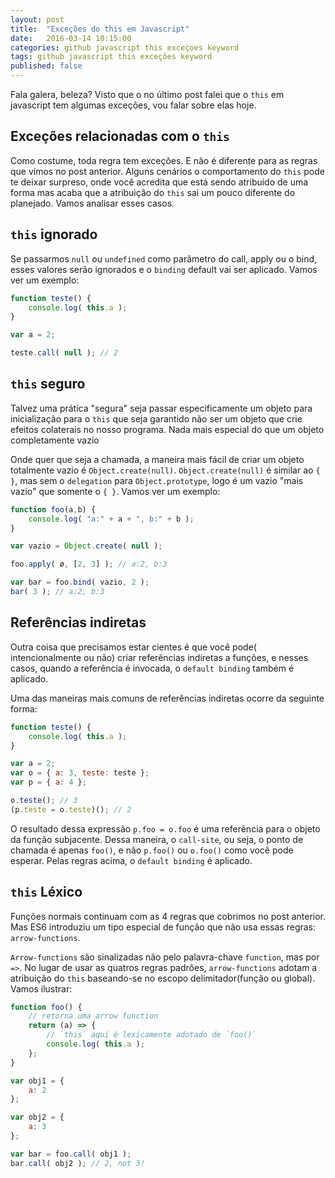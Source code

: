 ```yaml
---
layout: post
title:  "Exceções do this em Javascript"
date:   2016-03-14 10:15:00
categories: github javascript this exceçoes keyword
tags: github javascript this exceções keyword
published: false
---
```


Fala galera, beleza? Visto que o no último post falei que o `this` em javascript tem algumas exceções, vou falar sobre elas hoje.

## Exceções relacionadas com o `this`
Como costume, toda regra tem exceções. E não é diferente para as regras que vimos no post anterior. Alguns cenários o comportamento do `this` pode te deixar surpreso, onde você acredita que está sendo atribuido de uma forma mas acaba que a atribuição do `this` sai um pouco diferente do planejado. Vamos analisar esses casos. 

## `this` ignorado

Se passarmos `null` ou `undefined` como parâmetro do call, apply ou o bind, esses valores serão ignorados e o `binding` default vai ser aplicado. Vamos ver um exemplo:

```js
function teste() {
    console.log( this.a );
}

var a = 2;

teste.call( null ); // 2
```

## `this` seguro

Talvez uma prática "segura" seja passar especificamente um objeto para inicialização para o `this` que seja garantido não ser um objeto que crie efeitos colaterais no nosso programa. Nada mais especial do que um objeto completamente vazio

Onde quer que seja a chamada, a maneira mais fácil de criar um objeto totalmente vazio é `Object.create(null)`. `Object.create(null)` é similar ao `{ }`, mas sem o `delegation` para `Object.prototype`, logo é um vazio "mais vazio" que somente o `{ }`. Vamos ver um exemplo: 

```js
function foo(a,b) {
    console.log( "a:" + a + ", b:" + b );
}

var vazio = Object.create( null );

foo.apply( ø, [2, 3] ); // a:2, b:3

var bar = foo.bind( vazio, 2 );
bar( 3 ); // a:2, b:3
```

## Referências indiretas

Outra coisa que precisamos estar cientes é que você pode( intencionalmente ou não) criar referências indiretas a funções, e nesses casos, quando a referência é invocada, o `default binding` também é aplicado. 

Uma das maneiras mais comuns de referências indiretas ocorre da seguinte forma: 

```js
function teste() {
    console.log( this.a );
}

var a = 2;
var o = { a: 3, teste: teste };
var p = { a: 4 };

o.teste(); // 3
(p.teste = o.teste)(); // 2
```

O resultado dessa expressão `p.foo = o.foo` é uma referência para o objeto da função subjacente. Dessa maneira, o `call-site`, ou seja, o ponto de chamada é apenas `foo()`, e não `p.foo()` ou `o.foo()` como você pode esperar. Pelas regras acima,  o `default binding` é aplicado. 


## `this` Léxico

Funções normais continuam com as 4 regras que cobrimos no post anterior. Mas ES6 introduziu um tipo especial de função que não usa essas regras: `arrow-functions`.

`Arrow-functions` são sinalizadas não pelo palavra-chave `function`, mas por `=>`. No lugar de usar as quatros regras padrões, `arrow-functions` adotam a atribuição do `this` baseando-se no escopo delimitador(função ou global). Vamos ilustrar:

```js
function foo() {
    // retorna uma arrow function
    return (a) => {
        // `this` aqui é lexicamente adotado de `foo()`
        console.log( this.a );
    };
}

var obj1 = {
    a: 2
};

var obj2 = {
    a: 3
};

var bar = foo.call( obj1 );
bar.call( obj2 ); // 2, not 3!
```
